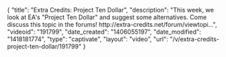 {
    "title": "Extra Credits: Project Ten Dollar",
    "description": "This week, we look at EA's \"Project Ten Dollar\" and suggest some alternatives. Come discuss this topic in the forums! http:\/\/extra-credits.net\/forum\/viewtopi...",
    "videoid": "191799",
    "date_created": "1406055197",
    "date_modified": "1418181774",
    "type": "captivate",
    "layout": "video",
    "url": "\/v\/extra-credits-project-ten-dollar\/191799"
}